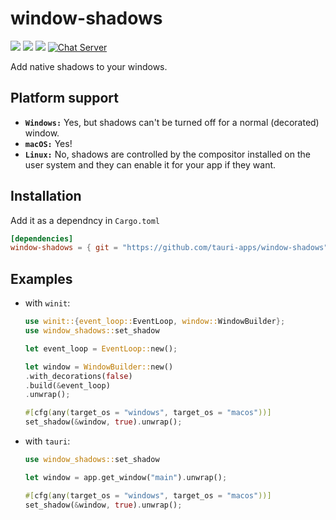 # window-shadows

[![](https://img.shields.io/crates/v/window-shadows)](https://crates.io/crates/window-shadows) [![](https://img.shields.io/docsrs/window-shadows)](https://docs.rs/window-shadows/) ![](https://img.shields.io/crates/l/window-shadows)
[![Chat Server](https://img.shields.io/badge/chat-on%20discord-7289da.svg)](https://discord.gg/SpmNs4S)

Add native shadows to your windows.

## Platform support

 - **`Windows:`** Yes, but shadows can't be turned off for a normal (decorated) window.
 - **`macOS:`** Yes!
 - **`Linux:`** No, shadows are controlled by the compositor installed on the user system and they can enable it for your app if they want.

## Installation

Add it as a dependncy in `Cargo.toml`
```toml
[dependencies]
window-shadows = { git = "https://github.com/tauri-apps/window-shadows" }
```

## Examples

- with `winit`:
    ```rs
    use winit::{event_loop::EventLoop, window::WindowBuilder};
    use window_shadows::set_shadow

    let event_loop = EventLoop::new();

    let window = WindowBuilder::new()
    .with_decorations(false)
    .build(&event_loop)
    .unwrap();

    #[cfg(any(target_os = "windows", target_os = "macos"))]
    set_shadow(&window, true).unwrap();
    ```

- with `tauri`:
    ```rs
    use window_shadows::set_shadow

    let window = app.get_window("main").unwrap();

    #[cfg(any(target_os = "windows", target_os = "macos"))]
    set_shadow(&window, true).unwrap();
    ```
